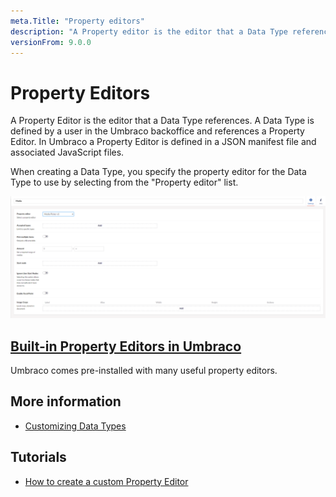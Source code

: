 ```yaml
---
meta.Title: "Property editors"
description: "A Property editor is the editor that a Data Type references, and it's defined in a JSON manifest file and an associated JavaScript file."
versionFrom: 9.0.0
---
```


# Property Editors

A Property Editor is the editor that a Data Type references. A Data Type is defined by a user in the Umbraco backoffice and references a Property Editor. In Umbraco a Property Editor is defined in a JSON manifest file and associated JavaScript files.

When creating a Data Type, you specify the property editor for the Data Type to use by selecting from the "Property editor" list.

![Data Type Definition](images/Media-picker-dataType-v9.png)

## [Built-in Property Editors in Umbraco](Built-in-Property-Editors)

Umbraco comes pre-installed with many useful property editors.

## More information

-   [Customizing Data Types](../../Data/Data-Types/)

## Tutorials

-   [How to create a custom Property Editor](../../../Tutorials/Creating-a-Property-Editor/)
